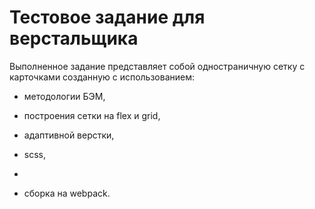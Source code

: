 # Тестовое задание для верстальщика


Выполненное задание представляет собой одностраничную сетку с карточками созданную с использованием:

- методологии БЭМ,

- построения сетки на flex и grid,

- адаптивной верстки,

- scss,
- 
- сборка на webpack.